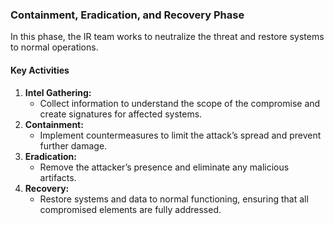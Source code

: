 ### Containment, Eradication, and Recovery Phase

In this phase, the IR team works to neutralize the threat and restore systems to normal operations.

#### Key Activities
1. **Intel Gathering:**
    - Collect information to understand the scope of the compromise and create signatures for affected systems.
2. **Containment:**
    - Implement countermeasures to limit the attack’s spread and prevent further damage.
3. **Eradication:**
    - Remove the attacker’s presence and eliminate any malicious artifacts.
4. **Recovery:**
    - Restore systems and data to normal functioning, ensuring that all compromised elements are fully addressed.